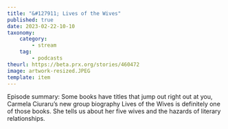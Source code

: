 ```yaml
---
title: "&#127911; Lives of the Wives"
published: true
date: 2023-02-22-10-10
taxonomy:
    category:
        - stream
    tag:
        - podcasts
theurl: https://beta.prx.org/stories/460472
image: artwork-resized.JPEG
template: item
---
```


Episode summary: Some books have titles that jump out right out at you, Carmela Ciuraru&rsquo;s new group biography Lives of the Wives is definitely one of those books. She tells us about her five wives and the hazards of literary relationships.
